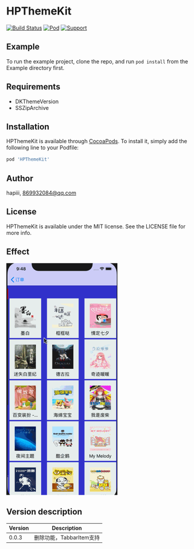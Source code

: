 # HPThemeKit


[![Build Status](https://img.shields.io/badge/build-passing-brightgreen.svg?style=flat)](https://travis-ci.org/hapiii/HPThemeKit)
[![Pod](https://img.shields.io/badge/Pod-0.0.3-pink.svg?style=flat)](https://www.apple.com/nl/ios/)
[![Support](https://img.shields.io/badge/Support-iOS%208%2B-blue.svg?style=flat)](https://www.apple.com/nl/ios/)




## Example

To run the example project, clone the repo, and run `pod install` from the Example directory first.

## Requirements

* DKThemeVersion
* SSZipArchive

## Installation

HPThemeKit is available through [CocoaPods](https://cocoapods.org). To install
it, simply add the following line to your Podfile:

```ruby
pod 'HPThemeKit'
```

## Author

hapiii, 869932084@qq.com

## License

HPThemeKit is available under the MIT license. See the LICENSE file for more info.

## Effect

 ![image](https://github.com/hapiii/HPThemeKit/blob/master/imgs/img1.gif)

## Version description


Version | Description
-----|------
0.0.3   | 删除功能，TabbarItem支持  
